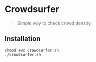 # Crowdsurfer

> Simple way to check crowd density

## Installation

```
chmod +wx crowdsurfer.sh
./crowdsurfer.sh

```
